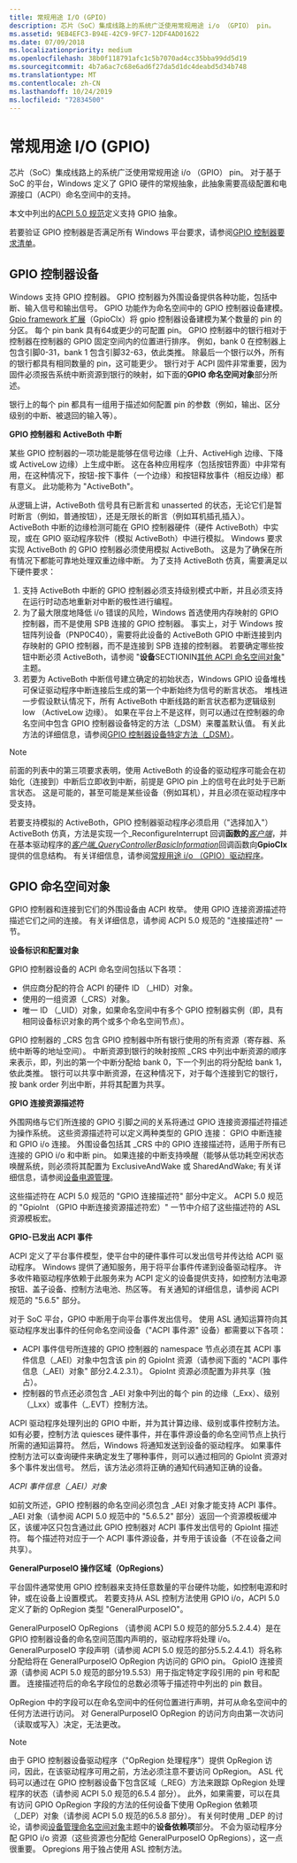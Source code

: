 ```yaml
---
title: 常规用途 I/O (GPIO)
description: 芯片（SoC）集成线路上的系统广泛使用常规用途 i/o （GPIO） pin。
ms.assetid: 9EB4EFC3-B94E-42C9-9FC7-12DF4AD01622
ms.date: 07/09/2018
ms.localizationpriority: medium
ms.openlocfilehash: 38b0f118791afc1c5b7070ad4cc35bba99dd5d19
ms.sourcegitcommit: 4b7a6ac7c68e6ad6f27da5d1dc4deabd5d34b748
ms.translationtype: MT
ms.contentlocale: zh-CN
ms.lasthandoff: 10/24/2019
ms.locfileid: "72834500"
---
```

# <a name="general-purpose-io-gpio"></a>常规用途 I/O (GPIO)


芯片（SoC）集成线路上的系统广泛使用常规用途 i/o （GPIO） pin。 对于基于 SoC 的平台，Windows 定义了 GPIO 硬件的常规抽象，此抽象需要高级配置和电源接口（ACPI）命名空间中的支持。

本文中列出的[ACPI 5.0 规范](https://uefi.org/specifications)定义支持 GPIO 抽象。

若要验证 GPIO 控制器是否满足所有 Windows 平台要求，请参阅[GPIO 控制器要求清单](gpio-controller-requirements-checklist.md)。

## <a name="gpio-controller-devices"></a>GPIO 控制器设备


Windows 支持 GPIO 控制器。 GPIO 控制器为外围设备提供各种功能，包括中断、输入信号和输出信号。 GPIO 功能作为命名空间中的 GPIO 控制器设备建模。 [Gpio framework 扩展](https://docs.microsoft.com/windows-hardware/drivers/gpio/gpio-driver-support-overview)（GpioClx）将 gpio 控制器设备建模为某个数量的 pin 的分区。 每个 pin bank 具有64或更少的可配置 pin。 GPIO 控制器中的银行相对于控制器在控制器的 GPIO 固定空间内的位置进行排序。 例如，bank 0 在控制器上包含引脚0-31，bank 1 包含引脚32-63，依此类推。 除最后一个银行以外，所有的银行都具有相同数量的 pin，这可能更少。 银行对于 ACPI 固件非常重要，因为固件必须报告系统中断资源到银行的映射，如下面的**GPIO 命名空间对象**部分所述。

银行上的每个 pin 都具有一组用于描述如何配置 pin 的参数（例如，输出、区分级别的中断、被退回的输入等）。

**GPIO 控制器和 ActiveBoth 中断**

某些 GPIO 控制器的一项功能是能够在信号边缘（上升、ActiveHigh 边缘、下降或 ActiveLow 边缘）上生成中断。 这在各种应用程序（包括按钮界面）中非常有用，在这种情况下，按钮-按下事件（一个边缘）和按钮释放事件（相反边缘）都有意义。 此功能称为 "ActiveBoth"。

从逻辑上讲，ActiveBoth 信号具有已断言和 unasserted 的状态，无论它们是暂时断言（例如，普通按钮），还是无限长的断言（例如耳机插孔插入）。 ActiveBoth 中断的边缘检测可能在 GPIO 控制器硬件（硬件 ActiveBoth）中实现，或在 GPIO 驱动程序软件（模拟 ActiveBoth）中进行模拟。 Windows 要求实现 ActiveBoth 的 GPIO 控制器必须使用模拟 ActiveBoth。 这是为了确保在所有情况下都能可靠地处理双重边缘中断。 为了支持 ActiveBoth 仿真，需要满足以下硬件要求：

1.  支持 ActiveBoth 中断的 GPIO 控制器必须支持级别模式中断，并且必须支持在运行时动态地重新对中断的极性进行编程。
2.  为了最大限度地降低 i/o 错误的风险，Windows 首选使用内存映射的 GPIO 控制器，而不是使用 SPB 连接的 GPIO 控制器。 事实上，对于 Windows 按钮阵列设备（PNP0C40），需要将此设备的 ActiveBoth GPIO 中断连接到内存映射的 GPIO 控制器，而不是连接到 SPB 连接的控制器。 若要确定哪些按钮中断必须 ActiveBoth，请参阅 "**设备**SECTIONIN[其他 ACPI 命名空间对象](other-acpi-namespace-objects.md)" 主题。
3.  若要为 ActiveBoth 中断信号建立确定的初始状态，Windows GPIO 设备堆栈可保证驱动程序中断连接后生成的第一个中断始终为信号的断言状态。 堆栈进一步假设默认情况下，所有 ActiveBoth 中断线路的断言状态都为逻辑级别 low （ActiveLow 边缘）。 如果在平台上不是这样，则可以通过在控制器的命名空间中包含 GPIO 控制器设备特定的方法（\_DSM）来覆盖默认值。 有关此方法的详细信息，请参阅[GPIO 控制器设备特定方法（\_DSM）](gpio-controller-device-specific-method---dsm-.md)。

> [!NOTE]
> 前面的列表中的第三项要求表明，使用 ActiveBoth 的设备的驱动程序可能会在初始化（连接到）中断后立即收到中断，前提是 GPIO pin 上的信号在此时处于已断言状态。 这是可能的，甚至可能是某些设备（例如耳机），并且必须在驱动程序中受支持。

 

若要支持模拟的 ActiveBoth，GPIO 控制器驱动程序必须启用（"选择加入"） ActiveBoth 仿真，方法是实现一个\_ReconfigureInterrupt 回调**函数的**[*客户端*](https://docs.microsoft.com/windows-hardware/drivers/ddi/gpioclx/nc-gpioclx-gpio_client_reconfigure_interrupt)，并在基本驱动程序的[*客户端\_QueryControllerBasicInformation*](https://docs.microsoft.com/windows-hardware/drivers/ddi/gpioclx/nc-gpioclx-gpio_client_query_controller_basic_information)回调函数向**GpioClx**提供的信息结构。 有关详细信息，请参阅[常规用途 i/o （GPIO）驱动程序](https://docs.microsoft.com/windows-hardware/drivers/gpio)。

## <a name="gpio-namespace-objects"></a>GPIO 命名空间对象


GPIO 控制器和连接到它们的外围设备由 ACPI 枚举。 使用 GPIO 连接资源描述符描述它们之间的连接。 有关详细信息，请参阅 ACPI 5.0 规范的 "连接描述符" 一节。

**设备标识和配置对象**

GPIO 控制器设备的 ACPI 命名空间包括以下各项：

-   供应商分配的符合 ACPI 的硬件 ID （\_HID）对象。
-   使用的一组资源（\_CRS）对象。
-   唯一 ID （\_UID）对象，如果命名空间中有多个 GPIO 控制器实例（即，具有相同设备标识对象的两个或多个命名空间节点）。

GPIO 控制器的 \_CRS 包含 GPIO 控制器中所有银行使用的所有资源（寄存器、系统中断等的地址空间）。 中断资源到银行的映射按照 \_CRS 中列出中断资源的顺序来表示，即，列出的第一个中断分配给 bank 0，下一个列出的将分配给 bank 1，依此类推。 银行可以共享中断资源，在这种情况下，对于每个连接到它的银行，按 bank order 列出中断，并将其配置为共享。

**GPIO 连接资源描述符**

外围网络与它们所连接的 GPIO 引脚之间的关系将通过 GPIO 连接资源描述符描述为操作系统。 这些资源描述符可以定义两种类型的 GPIO 连接： GPIO 中断连接和 GPIO i/o 连接。 外围设备包括其 \_CRS 中的 GPIO 连接描述符，适用于所有已连接的 GPIO i/o 和中断 pin。 如果连接的中断支持唤醒（能够从低功耗空闲状态唤醒系统，则必须将其配置为 ExclusiveAndWake 或 SharedAndWake; 有关详细信息，请参阅[设备电源管理](device-power-management.md)。

这些描述符在 ACPI 5.0 规范的 "GPIO 连接描述符" 部分中定义。 ACPI 5.0 规范的 "GpioInt （GPIO 中断连接资源描述符宏）" 一节中介绍了这些描述符的 ASL 资源模板宏。

**GPIO-已发出 ACPI 事件**

ACPI 定义了平台事件模型，使平台中的硬件事件可以发出信号并传达给 ACPI 驱动程序。 Windows 提供了通知服务，用于将平台事件传递到设备驱动程序。 许多收件箱驱动程序依赖于此服务来为 ACPI 定义的设备提供支持，如控制方法电源按钮、盖子设备、控制方法电池、热区等。 有关通知的详细信息，请参阅 ACPI 规范的 "5.6.5" 部分。

对于 SoC 平台，GPIO 中断用于向平台事件发出信号。 使用 ASL 通知运算符向其驱动程序发出事件的任何命名空间设备（"ACPI 事件源" 设备）都需要以下各项：

-   ACPI 事件信号所连接的 GPIO 控制器的 namespace 节点必须在其 ACPI 事件信息（\_AEI）对象中包含该 pin 的 GpioInt 资源（请参阅下面的 "ACPI 事件信息（\_AEI）对象" 部分2.4.2.3.1）。 GpioInt 资源必须配置为非共享（独占）。
-   控制器的节点还必须包含 \_AEI 对象中列出的每个 pin 的边缘（\_Exx）、级别（\_Lxx）或事件（\_.EVT）控制方法。

ACPI 驱动程序处理列出的 GPIO 中断，并为其计算边缘、级别或事件控制方法。 如有必要，控制方法 quiesces 硬件事件，并在事件源设备的命名空间节点上执行所需的通知运算符。 然后，Windows 将通知发送到设备的驱动程序。 如果事件控制方法可以查询硬件来确定发生了哪种事件，则可以通过相同的 GpioInt 资源对多个事件发出信号。 然后，该方法必须将正确的通知代码通知正确的设备。

*ACPI 事件信息（\_AEI）对象*

如前文所述，GPIO 控制器的命名空间必须包含 \_AEI 对象才能支持 ACPI 事件。 \_AEI 对象（请参阅 ACPI 5.0 规范中的 "5.6.5.2" 部分）返回一个资源模板缓冲区，该缓冲区只包含通过此 GPIO 控制器对 ACPI 事件发出信号的 GpioInt 描述符。 每个描述符对应于一个 ACPI 事件源设备，并专用于该设备（不在设备之间共享）。

**GeneralPurposeIO 操作区域（OpRegions）**

平台固件通常使用 GPIO 控制器来支持任意数量的平台硬件功能，如控制电源和时钟，或在设备上设置模式。 若要支持从 ASL 控制方法使用 GPIO i/o，ACPI 5.0 定义了新的 OpRegion 类型 "GeneralPurposeIO"。

GeneralPurposeIO OpRegions （请参阅 ACPI 5.0 规范的部分5.5.2.4.4）是在 GPIO 控制器设备的命名空间范围内声明的，驱动程序将处理 i/o。 GeneralPurposeIO 字段声明（请参阅 ACPI 5.0 规范的部分5.5.2.4.4.1）将名称分配给将在 GeneralPurposeIO OpRegion 内访问的 GPIO pin。 GpioIO 连接资源（请参阅 ACPI 5.0 规范的部分19.5.53）用于指定特定字段引用的 pin 号和配置。 连接描述符后的命名字段位的总数必须等于描述符中列出的 pin 数目。

OpRegion 中的字段可以在命名空间中的任何位置进行声明，并可从命名空间中的任何方法进行访问。 对 GeneralPurposeIO OpRegion 的访问方向由第一次访问（读取或写入）决定，无法更改。

> [!NOTE]
> 由于 GPIO 控制器设备驱动程序（"OpRegion 处理程序"）提供 OpRegion 访问，因此，在该驱动程序可用之前，方法必须注意不要访问 OpRegion。 ASL 代码可以通过在 GPIO 控制器设备下包含区域（\_REG）方法来跟踪 OpRegion 处理程序的状态（请参阅 ACPI 5.0 规范的6.5.4 部分）。 此外，如果需要，可以在具有访问 GPIO OpRegion 字段的方法的任何设备下使用 OpRegion 依赖项（\_DEP）对象（请参阅 ACPI 5.0 规范的6.5.8 部分）。 有关何时使用 \_DEP 的讨论，请参阅[设备管理命名空间对象](device-management-namespace-objects.md)主题中的**设备依赖项**部分。 不会为驱动程序分配 GPIO i/o 资源（这些资源也分配给 GeneralPurposeIO OpRegions），这一点很重要。 Opregions 用于独占使用 ASL 控制方法。

 
